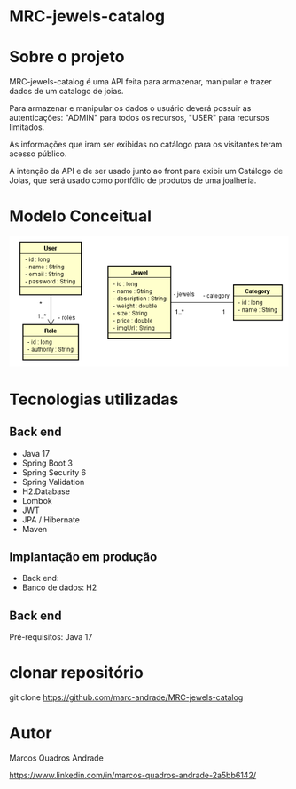 # MRC-jewels-catalog

# Sobre o projeto

MRC-jewels-catalog é uma API feita para armazenar, manipular e trazer dados de um catalogo de joias.

Para armazenar e manipular os dados o usuário deverá possuir as autenticações: "ADMIN" para todos os recursos, "USER" para recursos limitados.

As informações que iram ser exibidas no catálogo para os visitantes teram acesso público.

A intenção da API e de ser usado junto ao front para exibir um Catálogo de Joias, que será usado como portfólio de produtos de uma joalheria.

# Modelo Conceitual
![Modelo Conceitual](https://github.com/marc-andrade/MRC-jewels-catalog/blob/main/UML%20doc%20and%20IMG/uml-diagram.png)

# Tecnologias utilizadas
## Back end
- Java 17
- Spring Boot 3
- Spring Security 6
- Spring Validation
- H2.Database
- Lombok
- JWT
- JPA / Hibernate
- Maven

## Implantação em produção
- Back end: 
- Banco de dados: H2

## Back end
Pré-requisitos: Java 17

# clonar repositório
git clone https://github.com/marc-andrade/MRC-jewels-catalog

# Autor

Marcos Quadros Andrade

https://www.linkedin.com/in/marcos-quadros-andrade-2a5bb6142/

